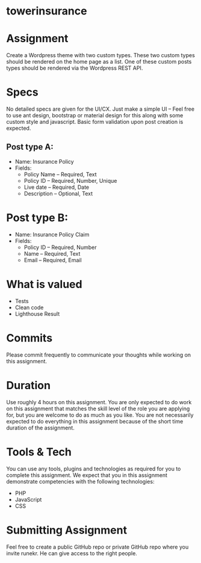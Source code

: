 # towerinsurance

# Assignment
Create a Wordpress theme with two custom types. These two custom types should be rendered on the home page as a list. One of these custom posts types should be rendered via the Wordpress REST API. 

# Specs
No detailed specs are given for the UI/CX. Just make a simple UI – Feel free to use ant design, bootstrap or material design for this along with some custom style and javascript. Basic form validation upon post creation is expected.

##	Post type A:
* Name: Insurance Policy
* Fields:
  - Policy Name – Required, Text
  -	Policy ID – Required, Number, Unique
  -	Live date – Required, Date
  -	Description – Optional, Text

#	Post type B:
*	Name: Insurance Policy Claim
* Fields:
  -	Policy ID – Required, Number
  -	Name – Required, Text
  -	Email – Required, Email
  
# What is valued
-	Tests
-	Clean code
-	Lighthouse Result

# Commits
Please commit frequently to communicate your thoughts while working on this assignment.

# Duration
Use roughly 4 hours on this assignment. You are only expected to do work on this assignment that matches the skill level of the role you are applying for, but you are welcome to do as much as you like. You are not necessarily expected to do everything in this assignment because of the short time duration of the assignment.

# Tools & Tech
You can use any tools, plugins and technologies as required for you to complete this assignment. We expect that you in this assignment demonstrate competencies with the following technologies:

-	PHP
-	JavaScript
-	CSS

# Submitting Assignment
Feel free to create a public GitHub repo or private GitHub repo where you invite runekr. He can give access to the right people.
